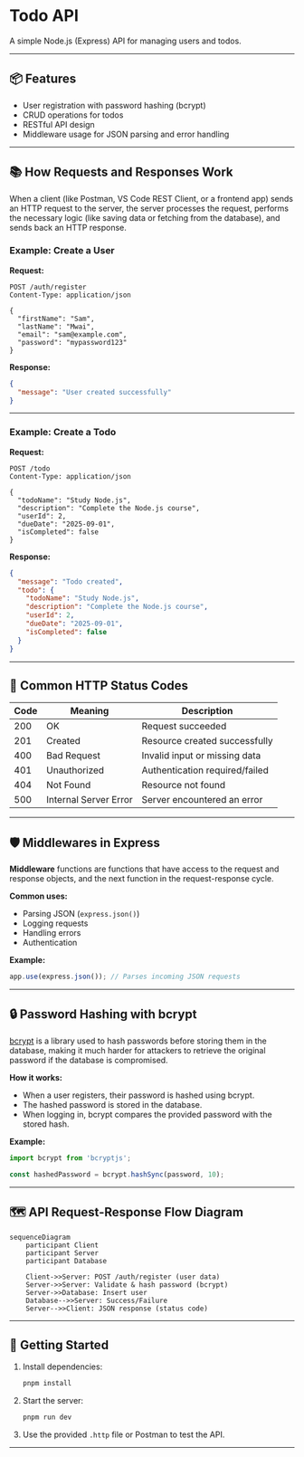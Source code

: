 # Todo API

A simple Node.js (Express) API for managing users and todos.

---

## 📦 Features

- User registration with password hashing (bcrypt)
- CRUD operations for todos
- RESTful API design
- Middleware usage for JSON parsing and error handling

---

## 📚 How Requests and Responses Work

When a client (like Postman, VS Code REST Client, or a frontend app) sends an HTTP request to the server, the server processes the request, performs the necessary logic (like saving data or fetching from the database), and sends back an HTTP response.

### Example: Create a User

**Request:**

```http
POST /auth/register
Content-Type: application/json

{
  "firstName": "Sam",
  "lastName": "Mwai",
  "email": "sam@example.com",
  "password": "mypassword123"
}
```

**Response:**

```json
{
  "message": "User created successfully"
}
```

---

### Example: Create a Todo

**Request:**

```http
POST /todo
Content-Type: application/json

{
  "todoName": "Study Node.js",
  "description": "Complete the Node.js course",
  "userId": 2,
  "dueDate": "2025-09-01",
  "isCompleted": false
}
```

**Response:**

```json
{
  "message": "Todo created",
  "todo": {
    "todoName": "Study Node.js",
    "description": "Complete the Node.js course",
    "userId": 2,
    "dueDate": "2025-09-01",
    "isCompleted": false
  }
}
```

---

## 🔢 Common HTTP Status Codes

| Code | Meaning               | Description                    |
| ---- | --------------------- | ------------------------------ |
| 200  | OK                    | Request succeeded              |
| 201  | Created               | Resource created successfully  |
| 400  | Bad Request           | Invalid input or missing data  |
| 401  | Unauthorized          | Authentication required/failed |
| 404  | Not Found             | Resource not found             |
| 500  | Internal Server Error | Server encountered an error    |

---

## 🛡️ Middlewares in Express

**Middleware** functions are functions that have access to the request and response objects, and the next function in the request-response cycle.

**Common uses:**

- Parsing JSON (`express.json()`)
- Logging requests
- Handling errors
- Authentication

**Example:**

```typescript
app.use(express.json()); // Parses incoming JSON requests
```

---

## 🔒 Password Hashing with bcrypt

[bcrypt](https://www.npmjs.com/package/bcryptjs) is a library used to hash passwords before storing them in the database, making it much harder for attackers to retrieve the original password if the database is compromised.

**How it works:**

- When a user registers, their password is hashed using bcrypt.
- The hashed password is stored in the database.
- When logging in, bcrypt compares the provided password with the stored hash.

**Example:**

```typescript
import bcrypt from 'bcryptjs';

const hashedPassword = bcrypt.hashSync(password, 10);
```

---

## 🗺️ API Request-Response Flow Diagram

```mermaid
sequenceDiagram
    participant Client
    participant Server
    participant Database

    Client->>Server: POST /auth/register (user data)
    Server->>Server: Validate & hash password (bcrypt)
    Server->>Database: Insert user
    Database-->>Server: Success/Failure
    Server-->>Client: JSON response (status code)
```

---

## 🚀 Getting Started

1. Install dependencies:

   ```sh
   pnpm install
   ```
2. Start the server:

   ```sh
   pnpm run dev
   ```
3. Use the provided `.http` file or Postman to test the API.

---
